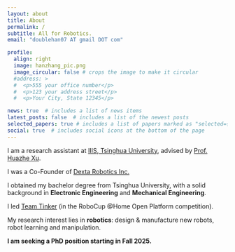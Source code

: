```yaml
---
layout: about
title: About
permalink: /
subtitle: All for Robotics.
email: "doublehan07 AT gmail DOT com"

profile:
  align: right
  image: hanzhang_pic.png
  image_circular: false # crops the image to make it circular
  #address: >
  #  <p>555 your office number</p>
  #  <p>123 your address street</p>
  #  <p>Your City, State 12345</p>

news: true  # includes a list of news items
latest_posts: false  # includes a list of the newest posts
selected_papers: true # includes a list of papers marked as "selected={true}"
social: true  # includes social icons at the bottom of the page
---
```


I am a research assistant at [IIIS, Tsinghua University](https://iiis.tsinghua.edu.cn/en/), advised by [Prof. Huazhe Xu](http://hxu.rocks/index.html).

I was a Co-Founder of [Dexta Robotics Inc.](https://www.dextarobotics.com/)

I obtained my bachelor degree from Tsinghua University, with a solid background in **Electronic Engineering** and **Mechanical Engineering**.

I led [Team Tinker](https://tinkerfuroc.github.io/) (in the RoboCup @Home Open Platform competition).

My research interest lies in **robotics**: design & manufacture new robots, robot learning and manipulation.

**I am seeking a PhD position starting in Fall 2025.**